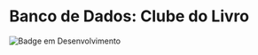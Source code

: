 # Banco de Dados: Clube do Livro

![Badge em Desenvolvimento](http://img.shields.io/static/v1?label=STATUS&message=EM%20DESENVOLVIMENTO&color=GREEN&style=for-the-badge)

